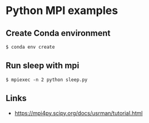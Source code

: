 # Python MPI examples

## Create Conda environment

```
$ conda env create
```

## Run sleep with mpi

```
$ mpiexec -n 2 python sleep.py
```

## Links

* https://mpi4py.scipy.org/docs/usrman/tutorial.html
